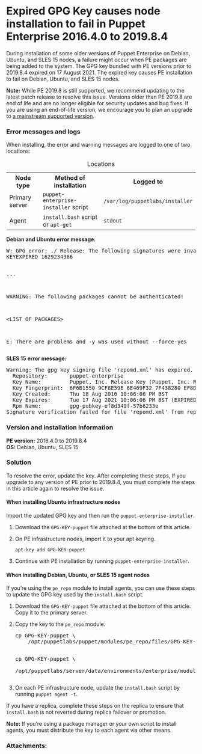 # Expired GPG Key causes node installation to fail in Puppet Enterprise 2016.4.0 to 2019.8.4
<p>During installation of some older versions of Puppet Enterprise on Debian, Ubuntu, and SLES 15 nodes, a failure might occur when PE packages are being added to the system. The GPG key bundled with PE versions prior to 2019.8.4 expired on 17 August 2021. The expired key causes PE installation to fail on Debian, Ubuntu, and SLES 15 nodes.</p>
<p><strong>Note:</strong> While PE 2019.8 is still supported, we recommend updating to the latest patch release to resolve this issue. Versions older than PE 2019.8 are end of life and are no longer eligible for security updates and bug fixes. If you are using an end-of-life version, we encourage you to plan an upgrade to <a href="https://puppet.com/products/puppet-enterprise/product-support-lifecycle/">a mainstream supported version</a>.</p>
<h3 id="error-messages-and-logs">Error messages and logs</h3>
<p>When installing, the error and warning messages are logged to one of two locations:</p>
<table>
<caption>Locations</caption>
<tbody>
<tr>
<th scope="col">Node type</th>
<th scope="col">Method of installation</th>
<th scope="col">Logged to</th>
</tr>
<tr>
<td>Primary server</td>
<td>
<code>puppet-enterprise-installer</code> script</td>
<td><code>/var/log/puppetlabs/installer</code></td>
</tr>
<tr>
<td>Agent</td>
<td>
<code>install.bash</code> script or <code>apt-get</code>
</td>
<td><code>stdout</code></td>
</tr>
</tbody>
</table>
<p><strong>Debian and Ubuntu error message:</strong></p>
<pre>W: GPG error: ./ Release: The following signatures were invalid:
KEYEXPIRED 1629234366

...

WARNING: The following packages cannot be authenticated!

&lt;LIST OF PACKAGES&gt;

E: There are problems and -y was used without --force-yes</pre>
<p><strong>SLES 15 error message:</strong></p>
<pre>Warning: The gpg key signing file 'repomd.xml' has expired.
  Repository:       puppet-enterprise
  Key Name:         Puppet, Inc. Release Key (Puppet, Inc. Release Key) &lt;release@puppet.com&gt;
  Key Fingerprint:  6F6B1550 9CF8E59E 6E469F32 7F438280 EF8D349F
  Key Created:      Thu 18 Aug 2016 10:06:06 PM BST
  Key Expires:      Tue 17 Aug 2021 10:06:06 PM BST (EXPIRED)
  Rpm Name:         gpg-pubkey-ef8d349f-57b6233e
Signature verification failed for file 'repomd.xml' from repository 'puppet-enterprise'.</pre>
<h3 id="version-and-installation-information">Version and installation information</h3>
<p><strong>PE version:</strong> 2016.4.0 to 2019.8.4<br><strong>OS:</strong> Debian, Ubuntu, SLES 15</p>
<h3 id="solution">Solution</h3>
<p>To resolve the error, update the key. After completing these steps, If you upgrade to any version of PE prior to 2019.8.4, you must complete the steps in this article again to resolve the issue.</p>
<h4 id="when-installing-ubuntu-infrastructure-nodes"><strong>When installing Ubuntu infrastructure nodes</strong></h4>
<p>Import the updated GPG key and then run the <code>puppet-enterprise-installer</code>.</p>
<ol type="1">
<li>
<p>Download the <code>GPG-KEY-puppet</code> file attached at the bottom of this article.</p>
</li>
<li>
<p>On PE infrastructure nodes, import it to your apt keyring.</p>
<p><code>apt-key add GPG-KEY-puppet</code></p>
</li>
<li>
<p>Continue with PE installation by running <code>puppet-enterprise-installer</code>.</p>
</li>
</ol>
<h4 id="when-installing-debian-ubuntu-or-sles-15-agent-nodes"><strong>When installing Debian, Ubuntu, or SLES 15 agent nodes</strong></h4>
<p>If you’re using the <code>pe_repo</code> module to install agents, you can use these steps to update the GPG key used by the <code>install.bash</code> script.</p>
<ol type="1">
<li>
<p>Download the <code>GPG-KEY-puppet</code> file attached at the bottom of this article. Copy it to the primary server.</p>
</li>
<li>
<p>Copy the key to the <code>pe_repo</code> module.</p>
<pre>cp GPG-KEY-puppet \
    /opt/puppetlabs/puppet/modules/pe_repo/files/GPG-KEY-puppet
    
cp GPG-KEY-puppet \                 	
    /opt/puppetlabs/server/data/environments/enterprise/modules/pe_repo/files/GPG-KEY-puppet</pre>
</li>
<li>
<p>On each PE infrastructure node, update the <code>install.bash</code> script by running <code>puppet agent -t</code>.</p>
</li>
</ol>
<p>If you have a replica, complete these steps on the replica to ensure that <code>install.bash</code> is not reverted during replica failover or promotion.</p>
<p><strong>Note:</strong> If you’re using a package manager or your own script to install agents, you must distribute the key to each agent via other means.</p>
<h3 id="attachments">Attachments:</h3>
